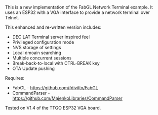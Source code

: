 This is a new implementation of the FabGL Network Terminal example.
It uses an ESP32 with a VGA interface to provide a network terminal
over Telnet.

This enhanced and re-written version includes:

* DEC LAT Terminal server inspired feel
* Privileged configuration mode
* NVS storage of settings
* Local dmoain searching
* Multiple concurrent sessions
* Break-back-to-local with CTRL-BREAK key
* OTA Update pushing

Requires:

* FabGL - https://github.com/fdivitto/FabGL
* CommandParser - https://github.com/MajenkoLibraries/CommandParser

Tested on V1.4 of the TTGO ESP32 VGA board.
